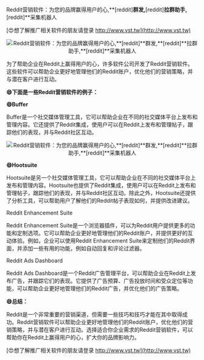 Reddit营销软件：为您的品牌赢得用户的心,**[reddit]**群发,**[reddit]**拉群助手,**[reddit]**采集机器人

[😍想了解推广相关软件的朋友请登录 http://www.vst.tw](http://www.vst.tw)

 <center><img src="https://vst.tw/MP4/tuiguang/png/5.png" alt="Reddit营销软件：为您的品牌赢得用户的心,**[reddit]**群发,**[reddit]**拉群助手,**[reddit]**采集机器人"></center>

为了帮助企业在Reddit上赢得用户的心，许多软件公司开发了Reddit营销软件。这些软件可以帮助企业更好地管理他们的Reddit账户，优化他们的营销策略，并与潜在客户进行互动。

**😄下面是一些Reddit营销软件的例子：**

**😄Buffer**

Buffer是一个社交媒体管理工具，它可以帮助企业在不同的社交媒体平台上发布和管理内容。它还提供了Reddit集成，使用户可以在Reddit上发布和管理帖子，跟踪他们的表现，并与Reddit社区互动。

 <center><img src="https://vst.tw/MP4/tuiguang/png/2.png" alt="Reddit营销软件：为您的品牌赢得用户的心,**[reddit]**群发,**[reddit]**拉群助手,**[reddit]**采集机器人"></center>

**😄Hootsuite**

Hootsuite是另一个社交媒体管理工具，它可以帮助企业在不同的社交媒体平台上发布和管理内容。Hootsuite也提供了Reddit集成，使用户可以在Reddit上发布和管理帖子，跟踪他们的表现，并与Reddit社区互动。除此之外，Hootsuite还提供了分析工具，可以帮助用户了解他们的Reddit帖子表现如何，并提供改进建议。

Reddit Enhancement Suite

Reddit Enhancement Suite是一个浏览器插件，可以为Reddit用户提供更多的功能和定制选项。它可以帮助企业更好地管理他们的Reddit账户，并提供更好的互动体验。例如，企业可以使用Reddit Enhancement Suite来定制他们的Reddit界面，并添加一些有用的功能，例如自动回复和评论过滤器。

Reddit Ads Dashboard

Reddit Ads Dashboard是一个Reddit广告管理平台，可以帮助企业在Reddit上发布广告，并跟踪它们的表现。它提供了广告预算、广告投放时间和受众定位等功能，可以帮助企业更好地管理他们的Reddit广告，并优化他们的广告策略。

**😄总结：**

Reddit是一个非常重要的营销渠道，但需要一些技巧和技巧才能在其中取得成功。Reddit营销软件可以帮助企业更好地管理他们的Reddit账户，优化他们的营销策略，并与潜在客户进行互动。选择适合你企业需求的Reddit营销软件，可以帮助你在Reddit上赢得用户的心，扩大你的品牌影响力。

[😍想了解推广相关软件的朋友请登录 http://www.vst.tw](http://www.vst.tw)



